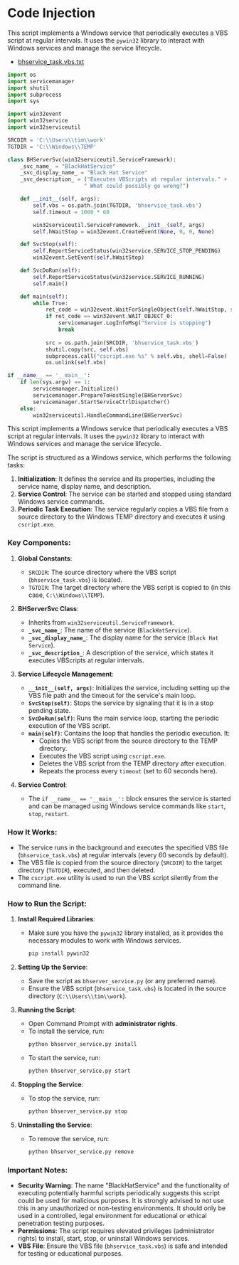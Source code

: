 # Code Injection

This script implements a Windows service that periodically executes a VBS script at regular intervals. It uses the `pywin32` library to interact with Windows services and manage the service lifecycle. 

- [bhservice_task.vbs.txt](https://github.com/aw-junaid/Black-Hat-Python/blob/main/Python%20Tools/Trojaning%20Tasks%20on%20Windows/bhservice_task.vbs.txt)

```python
import os
import servicemanager
import shutil
import subprocess
import sys

import win32event
import win32service
import win32serviceutil

SRCDIR = 'C:\\Users\\tim\\work'
TGTDIR = 'C:\\Windows\\TEMP'

class BHServerSvc(win32serviceutil.ServiceFramework):
    _svc_name_ = "BlackHatService"
    _svc_display_name_ = "Black Hat Service"
    _svc_description_ = ("Executes VBScripts at regular intervals." +
                        " What could possibly go wrong?")

    def __init__(self, args):
        self.vbs = os.path.join(TGTDIR, 'bhservice_task.vbs')
        self.timeout = 1000 * 60

        win32serviceutil.ServiceFramework.__init__(self, args)
        self.hWaitStop = win32event.CreateEvent(None, 0, 0, None)

    def SvcStop(self):
        self.ReportServiceStatus(win32service.SERVICE_STOP_PENDING)
        win32event.SetEvent(self.hWaitStop)

    def SvcDoRun(self):
        self.ReportServiceStatus(win32service.SERVICE_RUNNING)
        self.main()

    def main(self):
        while True:
            ret_code = win32event.WaitForSingleObject(self.hWaitStop, self.timeout)
            if ret_code == win32event.WAIT_OBJECT_0:
                servicemanager.LogInfoMsg("Service is stopping")
                break
            
            src = os.path.join(SRCDIR, 'bhservice_task.vbs')
            shutil.copy(src, self.vbs)
            subprocess.call("cscript.exe %s" % self.vbs, shell=False)
            os.unlink(self.vbs)

if __name__ == '__main__':
    if len(sys.argv) == 1:
        servicemanager.Initialize()
        servicemanager.PrepareToHostSingle(BHServerSvc)
        servicemanager.StartServiceCtrlDispatcher()
    else:
        win32serviceutil.HandleCommandLine(BHServerSvc)

```


This script implements a Windows service that periodically executes a VBS script at regular intervals. It uses the `pywin32` library to interact with Windows services and manage the service lifecycle. 

The script is structured as a Windows service, which performs the following tasks:

1. **Initialization**: It defines the service and its properties, including the service name, display name, and description.
2. **Service Control**: The service can be started and stopped using standard Windows service commands.
3. **Periodic Task Execution**: The service regularly copies a VBS file from a source directory to the Windows TEMP directory and executes it using `cscript.exe`.

### Key Components:

1. **Global Constants**:
   - `SRCDIR`: The source directory where the VBS script (`bhservice_task.vbs`) is located.
   - `TGTDIR`: The target directory where the VBS script is copied to (in this case, `C:\\Windows\\TEMP`).

2. **BHServerSvc Class**:
   - Inherits from `win32serviceutil.ServiceFramework`.
   - **`_svc_name_`**: The name of the service (`BlackHatService`).
   - **`_svc_display_name_`**: The display name for the service (`Black Hat Service`).
   - **`_svc_description_`**: A description of the service, which states it executes VBScripts at regular intervals.

3. **Service Lifecycle Management**:
   - **`__init__(self, args)`**: Initializes the service, including setting up the VBS file path and the timeout for the service's main loop.
   - **`SvcStop(self)`**: Stops the service by signaling that it is in a stop pending state.
   - **`SvcDoRun(self)`**: Runs the main service loop, starting the periodic execution of the VBS script.
   - **`main(self)`**: Contains the loop that handles the periodic execution. It:
     - Copies the VBS script from the source directory to the TEMP directory.
     - Executes the VBS script using `cscript.exe`.
     - Deletes the VBS script from the TEMP directory after execution.
     - Repeats the process every `timeout` (set to 60 seconds here).

4. **Service Control**:
   - The `if __name__ == '__main__':` block ensures the service is started and can be managed using Windows service commands like `start`, `stop`, `restart`.

### How It Works:
- The service runs in the background and executes the specified VBS file (`bhservice_task.vbs`) at regular intervals (every 60 seconds by default).
- The VBS file is copied from the source directory (`SRCDIR`) to the target directory (`TGTDIR`), executed, and then deleted.
- The `cscript.exe` utility is used to run the VBS script silently from the command line.

### How to Run the Script:

1. **Install Required Libraries**:
   - Make sure you have the `pywin32` library installed, as it provides the necessary modules to work with Windows services.
     ```bash
     pip install pywin32
     ```

2. **Setting Up the Service**:
   - Save the script as `bhserver_service.py` (or any preferred name).
   - Ensure the VBS script (`bhservice_task.vbs`) is located in the source directory (`C:\\Users\\tim\\work`).
   
3. **Running the Script**:
   - Open Command Prompt with **administrator rights**.
   - To install the service, run:
     ```bash
     python bhserver_service.py install
     ```
   - To start the service, run:
     ```bash
     python bhserver_service.py start
     ```

4. **Stopping the Service**:
   - To stop the service, run:
     ```bash
     python bhserver_service.py stop
     ```

5. **Uninstalling the Service**:
   - To remove the service, run:
     ```bash
     python bhserver_service.py remove
     ```

### Important Notes:
- **Security Warning**: The name "BlackHatService" and the functionality of executing potentially harmful scripts periodically suggests this script could be used for malicious purposes. It is strongly advised to not use this in any unauthorized or non-testing environments. It should only be used in a controlled, legal environment for educational or ethical penetration testing purposes.
- **Permissions**: The script requires elevated privileges (administrator rights) to install, start, stop, or uninstall Windows services.
- **VBS File**: Ensure the VBS file (`bhservice_task.vbs`) is safe and intended for testing or educational purposes.
